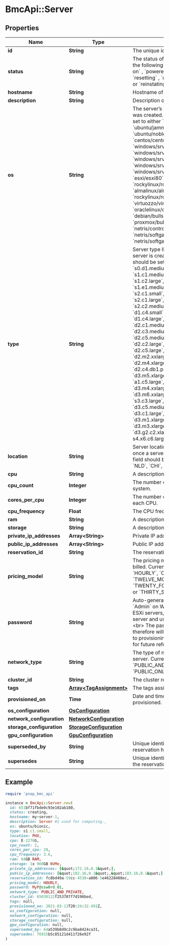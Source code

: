 # BmcApi::Server

## Properties

| Name | Type | Description | Notes |
| ---- | ---- | ----------- | ----- |
| **id** | **String** | The unique identifier of the server. |  |
| **status** | **String** | The status of the server. Can have one of the following values: &#x60;creating&#x60; , &#x60;powered-on&#x60; , &#x60;powered-off&#x60; , &#x60;rebooting&#x60; , &#x60;resetting&#x60; , &#x60;deleting&#x60; , &#x60;reserved&#x60; , &#x60;error&#x60; or &#x60;reinstating&#x60;. |  |
| **hostname** | **String** | Hostname of server. |  |
| **description** | **String** | Description of server. | [optional] |
| **os** | **String** | The server’s OS ID used when the server was created. Currently this field should be set to either &#x60;ubuntu/bionic&#x60;, &#x60;ubuntu/focal&#x60;, &#x60;ubuntu/jammy&#x60;, &#x60;ubuntu/jammy+pytorch&#x60;, &#x60;ubuntu/noble&#x60;, &#x60;centos/centos7&#x60;, &#x60;centos/centos8&#x60;, &#x60;windows/srv2019std&#x60;, &#x60;windows/srv2019dc&#x60;, &#x60;windows/srv2022std&#x60;, &#x60;windows/srv2022dc&#x60;, &#x60;windows/srv2025std&#x60;, &#x60;windows/srv2025dc&#x60;, &#x60;esxi/esxi70&#x60;, &#x60;esxi/esxi80&#x60;, &#x60;almalinux/almalinux8&#x60;, &#x60;rockylinux/rockylinux8&#x60;, &#x60;almalinux/almalinux9&#x60;, &#x60;rockylinux/rockylinux9&#x60;, &#x60;virtuozzo/virtuozzo7&#x60;, &#x60;oraclelinux/oraclelinux9&#x60;, &#x60;debian/bullseye&#x60;, &#x60;debian/bookworm&#x60;, &#x60;proxmox/bullseye&#x60;, &#x60;proxmox/proxmox8&#x60;, &#x60;netris/controller&#x60;, &#x60;netris/softgate_1g&#x60;, &#x60;netris/softgate_10g&#x60; or &#x60;netris/softgate_25g&#x60;. | [optional] |
| **type** | **String** | Server type ID. Cannot be changed once a server is created. Currently this field should be set to either &#x60;s0.d1.small&#x60;, &#x60;s0.d1.medium&#x60;, &#x60;s1.c1.small&#x60;, &#x60;s1.c1.medium&#x60;, &#x60;s1.c2.medium&#x60;, &#x60;s1.c2.large&#x60;, &#x60;s1.e1.small&#x60;, &#x60;s1.e1.medium&#x60;, &#x60;s1.e1.large&#x60;, &#x60;s2.c1.small&#x60;, &#x60;s2.c1.medium&#x60;, &#x60;s2.c1.large&#x60;, &#x60;s2.c2.small&#x60;, &#x60;s2.c2.medium&#x60;, &#x60;s2.c2.large&#x60;, &#x60;d1.c4.small&#x60;, &#x60;d1.c4.medium&#x60;, &#x60;d1.c4.large&#x60;, &#x60;d1.m4.medium&#x60;, &#x60;d2.c1.medium&#x60;, &#x60;d2.c2.medium&#x60;, &#x60;d2.c3.medium&#x60;, &#x60;d2.c4.medium&#x60;, &#x60;d2.c5.medium&#x60;, &#x60;d2.c1.large&#x60;, &#x60;d2.c2.large&#x60;, &#x60;d2.c3.large&#x60;, &#x60;d2.c4.large&#x60;, &#x60;d2.c5.large&#x60;, &#x60;d2.m1.xlarge&#x60;, &#x60;d2.m2.xxlarge&#x60;, &#x60;d2.m3.xlarge&#x60;, &#x60;d2.m4.xlarge&#x60;, &#x60;d2.m5.xlarge&#x60;, &#x60;d2.c4.db1.pliops1&#x60;, &#x60;d3.m4.xlarge&#x60;, &#x60;d3.m5.xlarge&#x60;, &#x60;d3.m6.xlarge&#x60;, &#x60;a1.c5.large&#x60;, &#x60;a1.c5.xlarge&#x60;, &#x60;d3.s5.xlarge&#x60;, &#x60;d3.m4.xxlarge&#x60;, &#x60;d3.m5.xxlarge&#x60;,  &#x60;d3.m6.xxlarge&#x60;, &#x60;s3.c3.medium&#x60;, &#x60;s3.c3.large&#x60;, &#x60;d3.c4.medium&#x60;, &#x60;d3.c5.medium&#x60;, &#x60;d3.c6.medium&#x60;, &#x60;d3.c1.large&#x60;, &#x60;d3.c2.large&#x60;, &#x60;d3.c3.large&#x60;, &#x60;d3.m1.xlarge&#x60;, &#x60;d3.m2.xlarge&#x60;, &#x60;d3.m3.xlarge&#x60;, &#x60;d3.g2.c1.xlarge&#x60;, &#x60;d3.g2.c2.xlarge&#x60;, &#x60;d3.g2.c3.xlarge&#x60;, s4.x6.c6.large or s4.x6.m6.xlarge. |  |
| **location** | **String** | Server location ID. Cannot be changed once a server is created. Currently this field should be set to &#x60;PHX&#x60;, &#x60;ASH&#x60;, &#x60;SGP&#x60;, &#x60;NLD&#x60;, &#x60;CHI&#x60;, &#x60;SEA&#x60; or &#x60;AUS&#x60;. |  |
| **cpu** | **String** | A description of the machine CPU. |  |
| **cpu_count** | **Integer** | The number of CPUs available in the system. |  |
| **cores_per_cpu** | **Integer** | The number of physical cores present on each CPU. |  |
| **cpu_frequency** | **Float** | The CPU frequency in GHz. |  |
| **ram** | **String** | A description of the machine RAM. |  |
| **storage** | **String** | A description of the machine storage. |  |
| **private_ip_addresses** | **Array&lt;String&gt;** | Private IP addresses assigned to server. |  |
| **public_ip_addresses** | **Array&lt;String&gt;** | Public IP addresses assigned to server. | [optional] |
| **reservation_id** | **String** | The reservation reference id if any. | [optional] |
| **pricing_model** | **String** | The pricing model this server is being billed. Currently this field should be set to &#x60;HOURLY&#x60;, &#x60;ONE_MONTH_RESERVATION&#x60;, &#x60;TWELVE_MONTHS_RESERVATION&#x60;, &#x60;TWENTY_FOUR_MONTHS_RESERVATION&#x60; or &#x60;THIRTY_SIX_MONTHS_RESERVATION&#x60;. | [default to &#39;HOURLY&#39;] |
| **password** | **String** | Auto-generated password set for user &#x60;Admin&#x60; on Windows server, user &#x60;root&#x60; on ESXi servers, user &#x60;root&#x60; on Proxmox server and user &#x60;netris&#x60; on Netris servers.&lt;br&gt; The password is not stored and therefore will only be returned in response to provisioning a server. Copy and save it for future reference. | [optional] |
| **network_type** | **String** | The type of network configuration for this server. Currently this field should be set to &#x60;PUBLIC_AND_PRIVATE&#x60;, &#x60;PRIVATE_ONLY&#x60;, &#x60;PUBLIC_ONLY&#x60; or &#x60;NONE&#x60;. | [optional][default to &#39;PUBLIC_AND_PRIVATE&#39;] |
| **cluster_id** | **String** | The cluster reference id if any. | [optional] |
| **tags** | [**Array&lt;TagAssignment&gt;**](TagAssignment.md) | The tags assigned if any. | [optional] |
| **provisioned_on** | **Time** | Date and time when server was provisioned. | [optional] |
| **os_configuration** | [**OsConfiguration**](OsConfiguration.md) |  | [optional] |
| **network_configuration** | [**NetworkConfiguration**](NetworkConfiguration.md) |  |  |
| **storage_configuration** | [**StorageConfiguration**](StorageConfiguration.md) |  |  |
| **gpu_configuration** | [**GpuConfiguration**](GpuConfiguration.md) |  | [optional] |
| **superseded_by** | **String** | Unique identifier of the server to which the reservation has been transferred. | [optional] |
| **supersedes** | **String** | Unique identifier of the server from which the reservation has been transferred. | [optional] |

## Example

```ruby
require 'pnap_bmc_api'

instance = BmcApi::Server.new(
  id: 651bf71fbde0c93e102ab180,
  status: creating,
  hostname: my-server-1,
  description: Server #1 used for computing.,
  os: ubuntu/bionic,
  type: s1.c1.small,
  location: PHX,
  cpu: E-2276G,
  cpu_count: 2,
  cores_per_cpu: 28,
  cpu_frequency: 3.6,
  ram: 64GB RAM,
  storage: 1x 960GB NVMe,
  private_ip_addresses: [&quot;172.16.0.1&quot;],
  public_ip_addresses: [&quot;182.16.0.1&quot;,&quot;183.16.0.1&quot;],
  reservation_id: fc8bd49a-59cc-4538-a806-5e46228408ec,
  pricing_model: HOURLY,
  password: MyP@ssw0rd_01,
  network_type: PUBLIC_AND_PRIVATE,
  cluster_id: 65030122f253707f7d196bed,
  tags: null,
  provisioned_on: 2021-03-13T20:24:32.491Z,
  os_configuration: null,
  network_configuration: null,
  storage_configuration: null,
  gpu_configuration: null,
  superseded_by: 64a539b8d9c2c9ba8424ca31,
  supersedes: 76915b5c85121d411f26e92f
)
```

